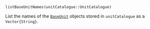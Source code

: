 ```
listBaseUnitNames(unitCatalogue::UnitCatalogue)
```

List the names of the [`BaseUnit`](@ref) objects stored in `unitCatalogue` as a `Vector{String}`.

